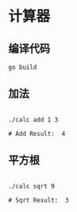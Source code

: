 # 计算器

## 编译代码

```shell
go build
```

## 加法

```shell

./calc add 1 3

# Add Result:  4

```

## 平方根

```shell

./calc sqrt 9 

# Sqrt Result:  3

```